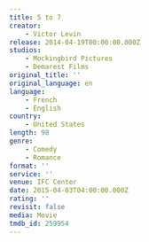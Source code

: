 ```yaml
---
title: 5 to 7
creator:
    - Victor Levin
release: 2014-04-19T00:00:00.000Z
studios:
    - Mockingbird Pictures
    - Demarest Films
original_title: ''
original_language: en
language:
    - French
    - English
country:
    - United States
length: 98
genre:
    - Comedy
    - Romance
format: ''
service: ''
venue: IFC Center
date: 2015-04-03T04:00:00.000Z
rating: ''
revisit: false
media: Movie
tmdb_id: 259954
---
```



